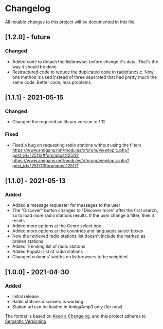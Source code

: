 # Changelog
All notable changes to this project will be documented in this file.

## [1.2.0] - future
### Changed
- Added code to detach the listbrowser before change it's data. That's the way it should be done
- Restructured code to reduce the duplicated code in radiofuncs.c. Now, one method is used instead of three separated that had pretty much the same code. Better code, less problems.

## [1.1.1] - 2021-05-15
### Changed
- Changed the required oo.library version to 1.12

### Fixed
- Fixed a bug on requesting radio stations without using the filters
  https://www.amigans.net/modules/xforum/viewtopic.php?post_id=125112#forumpost125112
  https://www.amigans.net/modules/xforum/viewtopic.php?post_id=125171#forumpost125171

## [1.1.0] - 2021-05-13
### Added
- Added a message requester for messages to the user
- The "Discover" button changes to "Discover more" after the first search, so to load more radio stations results. If the user change a filter, then it resets.
- Added more options at the Genre select box
- Added more options at the countries and languages select boxes
- Now the retrieved radio stations list doesn't include the marked as broken stations
- Added Trending list of radio stations
- Added Popular list of radio stations
- Changed columns' widths on listbrowsers to be weighted

## [1.0.0] - 2021-04-30
### Added
- Initial release
- Radio stations discovery is working
- Station url can be loaded in AmigaAmp3 only (for now)



The format is based on [Keep a Changelog](https://keepachangelog.com/en/1.0.0/),
and this project adheres to [Semantic Versioning](https://semver.org/spec/v2.0.0.html).
